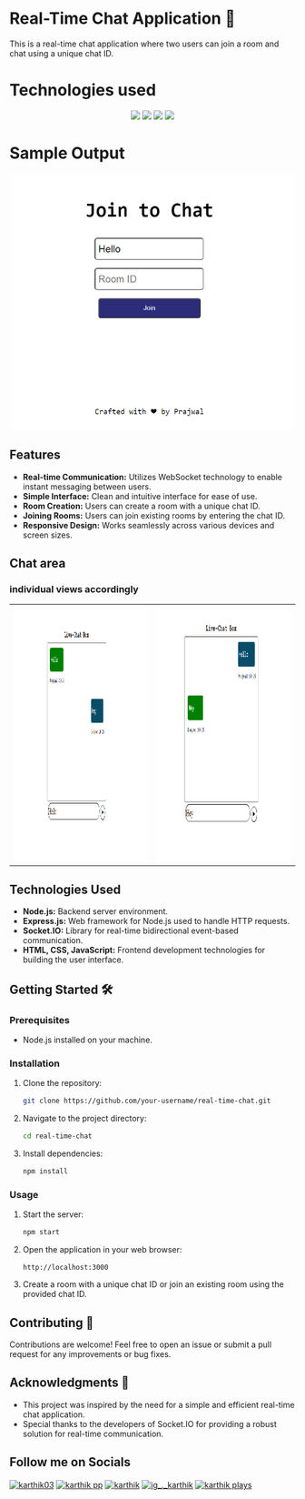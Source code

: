 
# Real-Time Chat Application 🚀

This is a real-time chat application where two users can join a room and chat using a unique chat ID.

# Technologies used
<p align="center">
    <img src="https://user-images.githubusercontent.com/74038190/212257467-871d32b7-e401-42e8-a166-fcfd7baa4c6b.gif" width="100">
    <img src="https://user-images.githubusercontent.com/74038190/212257460-738ff738-247f-4445-a718-cdd0ca76e2db.gif" width="100">
    <img src="https://user-images.githubusercontent.com/74038190/212257465-7ce8d493-cac5-494e-982a-5a9deb852c4b.gif" width="100">
    <img src="https://user-images.githubusercontent.com/74038190/212257454-16e3712e-945a-4ca2-b238-408ad0bf87e6.gif" width="100">
</p>


# Sample Output

 <p align="center">
 <img src="home.PNG" width=500 height=450>
</p>
      

## Features

- **Real-time Communication:** Utilizes WebSocket technology to enable instant messaging between users.
- **Simple Interface:** Clean and intuitive interface for ease of use.
- **Room Creation:** Users can create a room with a unique chat ID.
- **Joining Rooms:** Users can join existing rooms by entering the chat ID.
- **Responsive Design:** Works seamlessly across various devices and screen sizes.


 ## Chat area
 
 ### individual views accordingly
  
 <table>
 <tr>
  <td><img src="chat 1.PNG" width=500 height=450></td>
  <td><img src="chat 2.PNG" width=500 height=450></td>
 </tr>
 </table>
 
 
  
## Technologies Used

- **Node.js:** Backend server environment.
- **Express.js:** Web framework for Node.js used to handle HTTP requests.
- **Socket.IO:** Library for real-time bidirectional event-based communication.
- **HTML, CSS, JavaScript:** Frontend development technologies for building the user interface.
  
## Getting Started 🛠️

### Prerequisites

- Node.js installed on your machine.

### Installation

1. Clone the repository:

    ```bash
    git clone https://github.com/your-username/real-time-chat.git
    ```

2. Navigate to the project directory:

    ```bash
    cd real-time-chat
    ```

3. Install dependencies:

    ```bash
    npm install
    ```

### Usage

1. Start the server:

    ```bash
    npm start
    ```

2. Open the application in your web browser:

    ```
    http://localhost:3000
    ```

3. Create a room with a unique chat ID or join an existing room using the provided chat ID.

## Contributing 🤝

Contributions are welcome! Feel free to open an issue or submit a pull request for any improvements or bug fixes.

## Acknowledgments 🙏

- This project was inspired by the need for a simple and efficient real-time chat application.
- Special thanks to the developers of Socket.IO for providing a robust solution for real-time communication.

## Follow me on Socials

<p align="left">
  <a href="https://www.facebook.com/ruban.swe.3" target="blank"><img align="center" src="https://user-images.githubusercontent.com/74038190/235294010-ec412ef5-e3da-4efa-b1d4-0ab4d4638755.gif" alt="karthik03" height="100" width="100" /></a>
  <a href="https://www.linkedin.com/in/karthik-pp-b80b38237/" target="blank"><img align="center" src="https://user-images.githubusercontent.com/74038190/235294012-0a55e343-37ad-4b0f-924f-c8431d9d2483.gif" alt="karthik pp" height="100" width="100" /></a>
  <a href="https://www.instagram.com/ig_._karthik/" target="blank"><img align="center" src="https://user-images.githubusercontent.com/74038190/235294013-a33e5c43-a01c-43f6-b44d-a406d8b4ab75.gif" alt="karthik" height="100" width="100" /></a>
  <a href="https://instagram.com/ig_._karthik" target="blank"><img align="center" src="https://user-images.githubusercontent.com/74038190/235294015-47144047-25ab-417c-af1b-6746820a20ff.gif" alt="ig_._karthik" height="100" width="100" /></a>
  <a href="https://www.youtube.com/@KARTHIK4332" target="blank"><img align="center" src="https://raw.githubusercontent.com/rahuldkjain/github-profile-readme-generator/master/src/images/icons/Social/youtube.svg" alt="karthik plays" height="100" width="100" /></a>
</p>



                                                                                                                             
                                                                                                                                     
 

